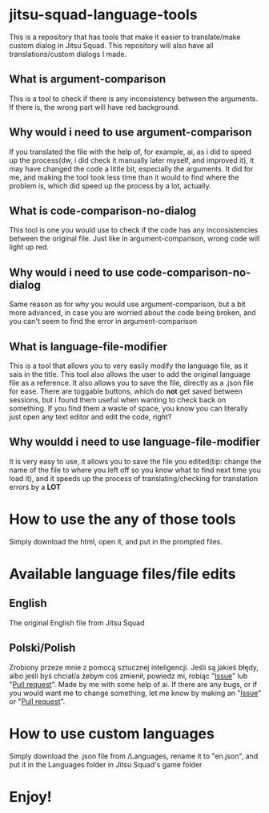 # jitsu-squad-language-tools
This is a repository that has tools that make it easier to translate/make custom dialog in Jitsu Squad. This repository will also have all translations/custom dialogs I made.

## What is argument-comparison
This is a tool to check if there is any inconsistency between the arguments. If there is, the wrong part will have red background.
## Why would i need to use argument-comparison
If you translated the file with the help of, for example, ai, as i did to speed up the process(dw, i did check it manually later myself, and improved it), it may have changed the code a little bit, especially the arguments. It did for me, and making the tool took less time than it would to find where the problem is, which did speed up the process by a lot, actually.

## What is code-comparison-no-dialog
This tool is one you would use to check if the code has any inconsistencies between the original file. Just like in argument-comparison, wrong code will light up red.
## Why would i need to use code-comparison-no-dialog
Same reason as for why you would use argument-comparison, but a bit more advanced, in case you are worried about the code being broken, and you can't seem to find the error in argument-comparison

## What is language-file-modifier
This is a tool that allows you to very easily modify the language file, as it sais in the title. This tool also allows the user to add the original language file as a reference. It also allows you to save the file, directly as a .json file for ease. There are toggable buttons, which do **not** get saved between sessions, but i found them useful when wanting to check back on something. If you find them a waste of space, you know you can literally just open any text editor and edit the code, right?
## Why wouldd i need to use language-file-modifier
It is very easy to use, it allows you to save the file you edited(tip: change the name of the file to where you left off so you know what to find next time you load it), and it speeds up the process of translating/checking for translation errors by a **LOT**

# How to use the any of those tools
Simply download the html, open it, and put in the prompted files.

# Available language files/file edits

## English
The original English file from Jitsu Squad

## Polski/Polish
Zrobiony przeze mnie z pomocą sztucznej inteligencji. Jeśli są jakieś błędy, albo jeśli byś chciał/a żebym coś zmienił, powiedz mi, robiąc "[Issue](https://github.com/toni20k5267/jitsu-squad-language-tools/issues/new)" lub "[Pull request](https://github.com/toni20k5267/jitsu-squad-language-tools/compare)". Made by me with some help of ai. If there are any bugs, or if you would want me to change something, let me know by making an "[Issue](https://github.com/toni20k5267/jitsu-squad-language-tools/issues/new)" or "[Pull request](https://github.com/toni20k5267/jitsu-squad-language-tools/compare)".


# How to use custom languages
Simply download the .json file from /Languages, rename it to "en.json", and put it in the Languages folder in Jitsu Squad's game folder


# Enjoy!
